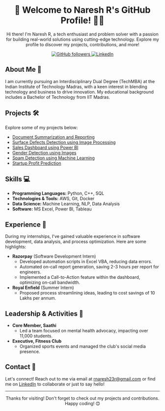 <!-- Header -->
<h1 align="center">👋 Welcome to Naresh R's GitHub Profile! 👨‍💻</h1>

<!-- Introduction -->
<p align="center">Hi there! I'm Naresh R, a tech enthusiast and problem solver with a passion for building real-world solutions using cutting-edge technology. Explore my profile to discover my projects, contributions, and more!</p>

<!-- Badges -->
<p align="center">
  <a href="https://github.com/naresh-r">
    <img alt="GitHub followers" src="https://img.shields.io/github/followers/naresh-r?label=Follow&style=social">
  </a>
  <a href="https://www.linkedin.com/in/naresh-r-5b8209203/">
    <img alt="LinkedIn" src="https://img.shields.io/badge/-Connect-blue?style=flat-square&logo=linkedin&color=0077B5">
  </a>
</p>

<!-- About Me -->
## About Me 🚀
I am currently pursuing an Interdisciplinary Dual Degree (TechMBA) at the Indian Institute of Technology Madras, with a keen interest in blending technology and business to drive innovation. My educational background includes a Bachelor of Technology from IIT Madras.

<!-- Projects -->
## Projects 🛠️
Explore some of my projects below:
- [Document Summarization and Reporting](#)
- [Surface Defects Detection using Image Processing](#)
- [Sales Dashboard using Power BI](#)
- [Gender Detection using Images](https://github.com/Naresh23032003/Gender-Classification)
- [Spam Detection using Machine Learning](#)
- [Startup Profit Prediction](https://github.com/Naresh23032003/Startup-Profit-Prediction)

<!-- Skills -->
## Skills 💻
- **Programming Languages:** Python, C++, SQL
- **Technologies & Tools:** AWS, Git, Docker
- **Data Science:** Machine Learning, NLP, Data Analysis
- **Software:** MS Excel, Power BI, Tableau

<!-- Experience -->
## Experience 🏢
During my internships, I've gained valuable experience in software development, data analysis, and process optimization. Here are some highlights:
- **Razorpay** (Software Development Intern)
  - Developed automation scripts in Excel VBA, reducing data errors.
  - Automated on-call report generation, saving 2-3 hours per report for engineers.
  - Implemented a Call-to-Action feature within the dashboard, optimizing on-call bandwidth.
- **Royal Enfield** (Summer Intern)
  - Proposed process streamlining ideas, leading to cost savings of 10 Lakhs per annum.
  
<!-- Leadership & Activities -->
## Leadership & Activities 🌟
- **Core Member, Saathi**
  - Led a team focused on mental health advocacy, impacting over 11,000 students.
- **Executive, Fitness Club**
  - Organized sports events and managed the club's social media presence.

<!-- Contact -->
## Contact 📧
Let's connect! Reach out to me via email at [rnaresh23r@gmail.com](mailto:rnaresh23r@gmail.com) or find me on [LinkedIn](https://www.linkedin.com/in/naresh-r-5b8209203/) to collaborate or just to say hello!

<!-- Footer -->
<hr>
<p align="center">Thanks for visiting! Don't forget to check out my projects and contributions. Happy coding! 😊</p>

